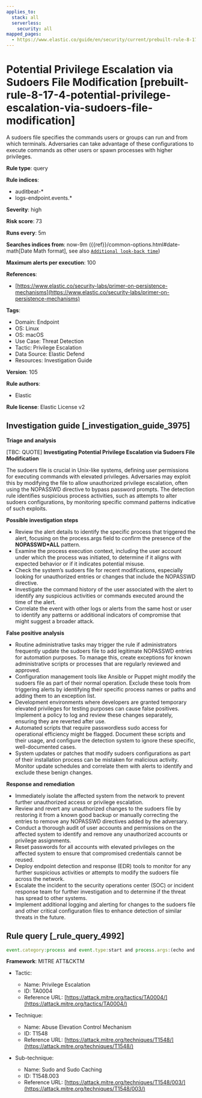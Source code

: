 ```yaml
---
applies_to:
  stack: all
  serverless:
    security: all
mapped_pages:
  - https://www.elastic.co/guide/en/security/current/prebuilt-rule-8-17-4-potential-privilege-escalation-via-sudoers-file-modification.html
---
```


# Potential Privilege Escalation via Sudoers File Modification [prebuilt-rule-8-17-4-potential-privilege-escalation-via-sudoers-file-modification]

A sudoers file specifies the commands users or groups can run and from which terminals. Adversaries can take advantage of these configurations to execute commands as other users or spawn processes with higher privileges.

**Rule type**: query

**Rule indices**:

* auditbeat-*
* logs-endpoint.events.*

**Severity**: high

**Risk score**: 73

**Runs every**: 5m

**Searches indices from**: now-9m ({{ref}}/common-options.html#date-math[Date Math format], see also [`Additional look-back time`](docs-content://solutions/security/detect-and-alert/create-detection-rule.md#rule-schedule))

**Maximum alerts per execution**: 100

**References**:

* [https://www.elastic.co/security-labs/primer-on-persistence-mechanisms](https://www.elastic.co/security-labs/primer-on-persistence-mechanisms)

**Tags**:

* Domain: Endpoint
* OS: Linux
* OS: macOS
* Use Case: Threat Detection
* Tactic: Privilege Escalation
* Data Source: Elastic Defend
* Resources: Investigation Guide

**Version**: 105

**Rule authors**:

* Elastic

**Rule license**: Elastic License v2

## Investigation guide [_investigation_guide_3975]

**Triage and analysis**

[TBC: QUOTE]
**Investigating Potential Privilege Escalation via Sudoers File Modification**

The sudoers file is crucial in Unix-like systems, defining user permissions for executing commands with elevated privileges. Adversaries may exploit this by modifying the file to allow unauthorized privilege escalation, often using the NOPASSWD directive to bypass password prompts. The detection rule identifies suspicious process activities, such as attempts to alter sudoers configurations, by monitoring specific command patterns indicative of such exploits.

**Possible investigation steps**

* Review the alert details to identify the specific process that triggered the alert, focusing on the process.args field to confirm the presence of the **NOPASSWD*ALL** pattern.
* Examine the process execution context, including the user account under which the process was initiated, to determine if it aligns with expected behavior or if it indicates potential misuse.
* Check the system’s sudoers file for recent modifications, especially looking for unauthorized entries or changes that include the NOPASSWD directive.
* Investigate the command history of the user associated with the alert to identify any suspicious activities or commands executed around the time of the alert.
* Correlate the event with other logs or alerts from the same host or user to identify any patterns or additional indicators of compromise that might suggest a broader attack.

**False positive analysis**

* Routine administrative tasks may trigger the rule if administrators frequently update the sudoers file to add legitimate NOPASSWD entries for automation purposes. To manage this, create exceptions for known administrative scripts or processes that are regularly reviewed and approved.
* Configuration management tools like Ansible or Puppet might modify the sudoers file as part of their normal operation. Exclude these tools from triggering alerts by identifying their specific process names or paths and adding them to an exception list.
* Development environments where developers are granted temporary elevated privileges for testing purposes can cause false positives. Implement a policy to log and review these changes separately, ensuring they are reverted after use.
* Automated scripts that require passwordless sudo access for operational efficiency might be flagged. Document these scripts and their usage, and configure the detection system to ignore these specific, well-documented cases.
* System updates or patches that modify sudoers configurations as part of their installation process can be mistaken for malicious activity. Monitor update schedules and correlate them with alerts to identify and exclude these benign changes.

**Response and remediation**

* Immediately isolate the affected system from the network to prevent further unauthorized access or privilege escalation.
* Review and revert any unauthorized changes to the sudoers file by restoring it from a known good backup or manually correcting the entries to remove any NOPASSWD directives added by the adversary.
* Conduct a thorough audit of user accounts and permissions on the affected system to identify and remove any unauthorized accounts or privilege assignments.
* Reset passwords for all accounts with elevated privileges on the affected system to ensure that compromised credentials cannot be reused.
* Deploy endpoint detection and response (EDR) tools to monitor for any further suspicious activities or attempts to modify the sudoers file across the network.
* Escalate the incident to the security operations center (SOC) or incident response team for further investigation and to determine if the threat has spread to other systems.
* Implement additional logging and alerting for changes to the sudoers file and other critical configuration files to enhance detection of similar threats in the future.


## Rule query [_rule_query_4992]

```js
event.category:process and event.type:start and process.args:(echo and *NOPASSWD*ALL*)
```

**Framework**: MITRE ATT&CKTM

* Tactic:

    * Name: Privilege Escalation
    * ID: TA0004
    * Reference URL: [https://attack.mitre.org/tactics/TA0004/](https://attack.mitre.org/tactics/TA0004/)

* Technique:

    * Name: Abuse Elevation Control Mechanism
    * ID: T1548
    * Reference URL: [https://attack.mitre.org/techniques/T1548/](https://attack.mitre.org/techniques/T1548/)

* Sub-technique:

    * Name: Sudo and Sudo Caching
    * ID: T1548.003
    * Reference URL: [https://attack.mitre.org/techniques/T1548/003/](https://attack.mitre.org/techniques/T1548/003/)



